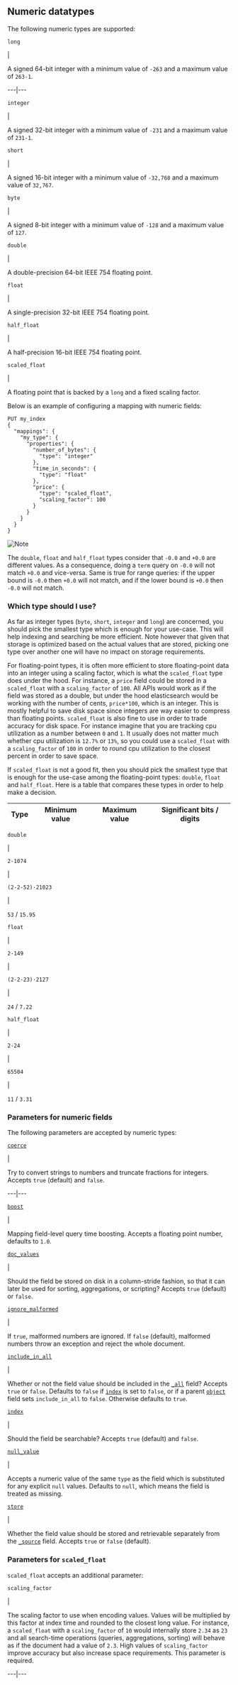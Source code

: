 ## Numeric datatypes

The following numeric types are supported:

`long`

| 

A signed 64-bit integer with a minimum value of `-263` and a maximum value of `263-1`.   
  
---|---  
  
`integer`

| 

A signed 32-bit integer with a minimum value of `-231` and a maximum value of `231-1`.   
  
`short`

| 

A signed 16-bit integer with a minimum value of `-32,768` and a maximum value of `32,767`.   
  
`byte`

| 

A signed 8-bit integer with a minimum value of `-128` and a maximum value of `127`.   
  
`double`

| 

A double-precision 64-bit IEEE 754 floating point.   
  
`float`

| 

A single-precision 32-bit IEEE 754 floating point.   
  
`half_float`

| 

A half-precision 16-bit IEEE 754 floating point.   
  
`scaled_float`

| 

A floating point that is backed by a `long` and a fixed scaling factor.   
  
Below is an example of configuring a mapping with numeric fields:
    
    
    PUT my_index
    {
      "mappings": {
        "my_type": {
          "properties": {
            "number_of_bytes": {
              "type": "integer"
            },
            "time_in_seconds": {
              "type": "float"
            },
            "price": {
              "type": "scaled_float",
              "scaling_factor": 100
            }
          }
        }
      }
    }

![Note](images/icons/note.png)

The `double`, `float` and `half_float` types consider that `-0.0` and `+0.0` are different values. As a consequence, doing a `term` query on `-0.0` will not match `+0.0` and vice-versa. Same is true for range queries: if the upper bound is `-0.0` then `+0.0` will not match, and if the lower bound is `+0.0` then `-0.0` will not match.

### Which type should I use?

As far as integer types (`byte`, `short`, `integer` and `long`) are concerned, you should pick the smallest type which is enough for your use-case. This will help indexing and searching be more efficient. Note however that given that storage is optimized based on the actual values that are stored, picking one type over another one will have no impact on storage requirements.

For floating-point types, it is often more efficient to store floating-point data into an integer using a scaling factor, which is what the `scaled_float` type does under the hood. For instance, a `price` field could be stored in a `scaled_float` with a `scaling_factor` of `100`. All APIs would work as if the field was stored as a double, but under the hood elasticsearch would be working with the number of cents, `price*100`, which is an integer. This is mostly helpful to save disk space since integers are way easier to compress than floating points. `scaled_float` is also fine to use in order to trade accuracy for disk space. For instance imagine that you are tracking cpu utilization as a number between `0` and `1`. It usually does not matter much whether cpu utilization is `12.7%` or `13%`, so you could use a `scaled_float` with a `scaling_factor` of `100` in order to round cpu utilization to the closest percent in order to save space.

If `scaled_float` is not a good fit, then you should pick the smallest type that is enough for the use-case among the floating-point types: `double`, `float` and `half_float`. Here is a table that compares these types in order to help make a decision.

Type | Minimum value | Maximum value | Significant bits / digits  
---|---|---|---  
  
`double`

| 

`2-1074`

| 

`(2-2-52)·21023`

| 

`53` / `15.95`  
  
`float`

| 

`2-149`

| 

`(2-2-23)·2127`

| 

`24` / `7.22`  
  
`half_float`

| 

`2-24`

| 

`65504`

| 

`11` / `3.31`  
  
### Parameters for numeric fields

The following parameters are accepted by numeric types:

[`coerce`](coerce.html "coerce")

| 

Try to convert strings to numbers and truncate fractions for integers. Accepts `true` (default) and `false`.   
  
---|---  
  
[`boost`](mapping-boost.html "boost")

| 

Mapping field-level query time boosting. Accepts a floating point number, defaults to `1.0`.   
  
[`doc_values`](doc-values.html "doc_values")

| 

Should the field be stored on disk in a column-stride fashion, so that it can later be used for sorting, aggregations, or scripting? Accepts `true` (default) or `false`.   
  
[`ignore_malformed`](ignore-malformed.html "ignore_malformed")

| 

If `true`, malformed numbers are ignored. If `false` (default), malformed numbers throw an exception and reject the whole document.   
  
[`include_in_all`](include-in-all.html "include_in_all")

| 

Whether or not the field value should be included in the [`_all`](mapping-all-field.html "_all field") field? Accepts `true` or `false`. Defaults to `false` if [`index`](mapping-index.html "index") is set to `false`, or if a parent [`object`](object.html "Object datatype") field sets `include_in_all` to `false`. Otherwise defaults to `true`.   
  
[`index`](mapping-index.html "index")

| 

Should the field be searchable? Accepts `true` (default) and `false`.   
  
[`null_value`](null-value.html "null_value")

| 

Accepts a numeric value of the same `type` as the field which is substituted for any explicit `null` values. Defaults to `null`, which means the field is treated as missing.   
  
[`store`](mapping-store.html "store")

| 

Whether the field value should be stored and retrievable separately from the [`_source`](mapping-source-field.html "_source field") field. Accepts `true` or `false` (default).   
  
### Parameters for `scaled_float`

`scaled_float` accepts an additional parameter:

`scaling_factor`

| 

The scaling factor to use when encoding values. Values will be multiplied by this factor at index time and rounded to the closest long value. For instance, a `scaled_float` with a `scaling_factor` of `10` would internally store `2.34` as `23` and all search-time operations (queries, aggregations, sorting) will behave as if the document had a value of `2.3`. High values of `scaling_factor` improve accuracy but also increase space requirements. This parameter is required.   
  
---|---
